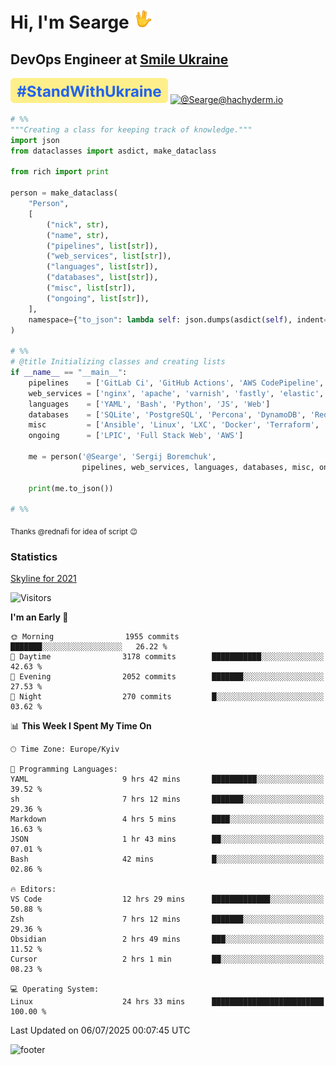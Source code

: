 # Hi, I'm Searge <img src="images/vulcan.webp" style="display: inline-block; margin: 0; height: 2rem" alt="Vulcan salute" />

## DevOps Engineer at [Smile Ukraine](https://smile-ukraine.com/en)

[![Stand With Ukraine](https://raw.githubusercontent.com/vshymanskyy/StandWithUkraine/main/badges/StandWithUkraine.svg)](https://stand-with-ukraine.pp.ua)
<a rel="me" href="https://hachyderm.io/@Searge">![@Searge@hachyderm.io](https://img.shields.io/badge/-@Searge-%232B90D9?logo=mastodon&logoColor=white)</a>

```python
# %%
"""Creating a class for keeping track of knowledge."""
import json
from dataclasses import asdict, make_dataclass

from rich import print

person = make_dataclass(
    "Person",
    [
        ("nick", str),
        ("name", str),
        ("pipelines", list[str]),
        ("web_services", list[str]),
        ("languages", list[str]),
        ("databases", list[str]),
        ("misc", list[str]),
        ("ongoing", list[str]),
    ],
    namespace={"to_json": lambda self: json.dumps(asdict(self), indent=4)},
)

# %%
# @title Initializing classes and creating lists
if __name__ == "__main__":
    pipelines    = ['GitLab Ci', 'GitHub Actions', 'AWS CodePipeline', 'Jenkins']
    web_services = ['nginx', 'apache', 'varnish', 'fastly', 'elastic', 'solr']
    languages    = ['YAML', 'Bash', 'Python', 'JS', 'Web']
    databases    = ['SQLite', 'PostgreSQL', 'Percona', 'DynamoDB', 'Redis']
    misc         = ['Ansible', 'Linux', 'LXC', 'Docker', 'Terraform', 'AWS']
    ongoing      = ['LPIC', 'Full Stack Web', 'AWS']

    me = person('@Searge', 'Sergij Boremchuk',
                pipelines, web_services, languages, databases, misc, ongoing)

    print(me.to_json())

# %%

```

<sub>Thanks @rednafi for idea of script :wink:</sub>

### Statistics

[Skyline for 2021](https://skyline.github.com/Searge/2021)

![Visitors](https://komarev.com/ghpvc/?username=searge&label=Profile%20views&color=0e75b6&style=flat) 
<!--START_SECTION:waka-->
**I'm an Early 🐤** 

```text
🌞 Morning                1955 commits        ███████░░░░░░░░░░░░░░░░░░   26.22 % 
🌆 Daytime                3178 commits        ███████████░░░░░░░░░░░░░░   42.63 % 
🌃 Evening                2052 commits        ███████░░░░░░░░░░░░░░░░░░   27.53 % 
🌙 Night                  270 commits         █░░░░░░░░░░░░░░░░░░░░░░░░   03.62 % 
```


📊 **This Week I Spent My Time On** 

```text
🕑︎ Time Zone: Europe/Kyiv

💬 Programming Languages: 
YAML                     9 hrs 42 mins       ██████████░░░░░░░░░░░░░░░   39.52 % 
sh                       7 hrs 12 mins       ███████░░░░░░░░░░░░░░░░░░   29.36 % 
Markdown                 4 hrs 5 mins        ████░░░░░░░░░░░░░░░░░░░░░   16.63 % 
JSON                     1 hr 43 mins        ██░░░░░░░░░░░░░░░░░░░░░░░   07.01 % 
Bash                     42 mins             █░░░░░░░░░░░░░░░░░░░░░░░░   02.86 % 

🔥 Editors: 
VS Code                  12 hrs 29 mins      █████████████░░░░░░░░░░░░   50.88 % 
Zsh                      7 hrs 12 mins       ███████░░░░░░░░░░░░░░░░░░   29.36 % 
Obsidian                 2 hrs 49 mins       ███░░░░░░░░░░░░░░░░░░░░░░   11.52 % 
Cursor                   2 hrs 1 min         ██░░░░░░░░░░░░░░░░░░░░░░░   08.23 % 

💻 Operating System: 
Linux                    24 hrs 33 mins      █████████████████████████   100.00 % 
```


 Last Updated on 06/07/2025 00:07:45 UTC
<!--END_SECTION:waka-->

![footer](https://capsule-render.vercel.app/api?type=waving&color=gradient&customColorList=14,21&height=82&section=footer)
